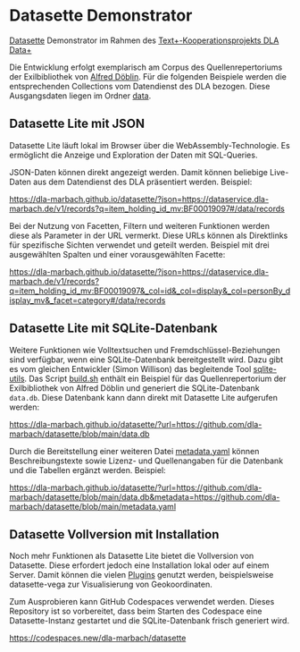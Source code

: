 # Datasette Demonstrator

[Datasette](https://datasette.io/) Demonstrator im Rahmen des [Text+-Kooperationsprojekts DLA Data+](https://www.dla-marbach.de/bibliothek/projekte/text-kooperationsprojekt-dla-data/)

Die Entwicklung erfolgt exemplarisch am Corpus des Quellenrepertoriums der Exilbibliothek von [Alfred Döblin](https://www.dla-marbach.de/bibliothek/projekte/quellenrepertorium-der-exil-bibliotheken-im-deutschen-literaturarchiv-marbach-modul-1-alfred-doeblin/). Für die folgenden Beispiele werden die entsprechenden Collections vom Datendienst des DLA bezogen. Diese Ausgangsdaten liegen im Ordner [data](data).

## Datasette Lite mit JSON

Datasette Lite läuft lokal im Browser über die WebAssembly-Technologie. Es ermöglicht die Anzeige und Exploration der Daten mit SQL-Queries.

JSON-Daten können direkt angezeigt werden. Damit können beliebige Live-Daten aus dem Datendienst des DLA präsentiert werden. Beispiel:

https://dla-marbach.github.io/datasette/?json=https://dataservice.dla-marbach.de/v1/records?q=item_holding_id_mv:BF00019097#/data/records

Bei der Nutzung von Facetten, Filtern und weiteren Funktionen werden diese als Parameter in der URL vermerkt. Diese URLs können als Direktlinks für spezifische Sichten verwendet und geteilt werden. Beispiel mit drei ausgewählten Spalten und einer vorausgewählten Facette:

https://dla-marbach.github.io/datasette/?json=https://dataservice.dla-marbach.de/v1/records?q=item_holding_id_mv:BF00019097&_col=id&_col=display&_col=personBy_display_mv&_facet=category#/data/records

## Datasette Lite mit SQLite-Datenbank

Weitere Funktionen wie Volltextsuchen und Fremdschlüssel-Beziehungen sind verfügbar, wenn eine SQLite-Datenbank bereitgestellt wird. Dazu gibt es vom gleichen Entwickler (Simon Willison) das begleitende Tool [sqlite-utils](https://sqlite-utils.datasette.io). Das Script [build.sh](build.sh) enthält ein Beispiel für das Quellenrepertorium der Exilbibliothek von Alfred Döblin und generiert die SQLite-Datenbank `data.db`. Diese Datenbank kann dann direkt mit Datasette Lite aufgerufen werden:

https://dla-marbach.github.io/datasette/?url=https://github.com/dla-marbach/datasette/blob/main/data.db

Durch die Bereitstellung einer weiteren Datei [metadata.yaml](metadata.yaml) können Beschreibungstexte sowie Lizenz- und Quellenangaben für die Datenbank und die Tabellen ergänzt werden. Beispiel:

https://dla-marbach.github.io/datasette/?url=https://github.com/dla-marbach/datasette/blob/main/data.db&metadata=https://github.com/dla-marbach/datasette/blob/main/metadata.yaml

## Datasette Vollversion mit Installation

Noch mehr Funktionen als Datasette Lite bietet die Vollversion von Datasette. Diese erfordert jedoch eine Installation lokal oder auf einem Server. Damit können die vielen [Plugins](https://datasette.io/plugins) genutzt werden, beispielsweise datasette-vega zur Visualisierung von Geokoordinaten.

Zum Ausprobieren kann GitHub Codespaces verwendet werden. Dieses Repository ist so vorbereitet, dass beim Starten des Codespace eine Datasette-Instanz gestartet und die SQLite-Datenbank frisch generiert wird.

https://codespaces.new/dla-marbach/datasette
